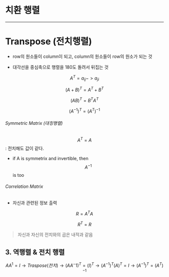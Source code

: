 # 치환 행렬 


--- 
# Transpose \(전치행렬\)
- row의 원소들이 column이 되고, column의 원소들이 row의 원소가 되는 것

-  대각선을 중심축으로 행렬을 180도 돌려서 뒤집는 것


$$  A^T = a_{ij} -> a_{ji} $$

$$ (A+B)^T = A^T + B^T$$

$$ (AB)^T = B^TA^T$$

$$(A^{-1})^T = (A^T)^{-1} $$

###### Symmetric Matrix \(대칭행렬\)

$$ A^T = A $$ : 전치해도 값이 같다.

* if A is symmetrix and invertible, then $$ A^{-1}$$ is too 

###### Correlation Matrix

* 자신과 관련된 정보 출력 

$$ R = A^TA$$

$$ R^T = R $$

> 자신과 자신의 전치와의 곱은 내적과 같음


## 3. 역행렬 & 전치 행렬 

$$
AA^1 = I 
\rightarrow Traspose(전치)\rightarrow (AA^-1)^T = (I)^T \rightarrow (A^{-1})^T(A)^T = I \rightarrow (A^{-1})^T = (A^T)^{-1}
$$








